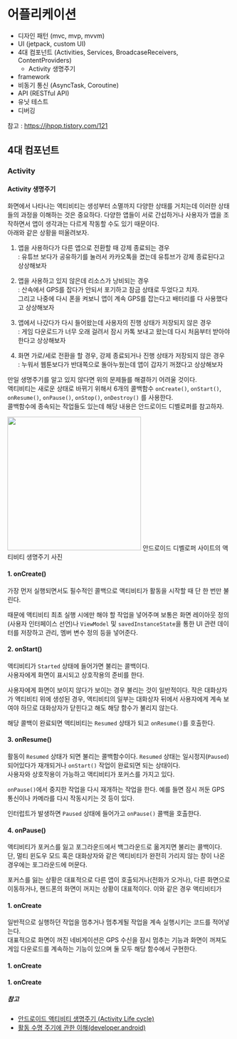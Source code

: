 # 어플리케이션

+ 디자인 패턴 (mvc, mvp, mvvm)
+ UI (jetpack, custom UI)
+ 4대 컴포넌트 (Activities, Services, BroadcaseReceivers, ContentProviders)
  + Activity 생명주기
+ framework
+ 비동기 통신 (AsyncTask, Coroutine)
+ API (RESTful API)
+ 유닛 테스트
+ 디버깅

참고 : https://jhpop.tistory.com/121

## 4대 컴포넌트

### Activity

#### Activity 생명주기

화면에서 나타나는 액티비티는 생성부터 소멸까지 다양한 상태를 거치는데 이러한 상태들의 과정을 이해하는 것은 중요하다. 다양한 앱들이 서로 간섭하거나 사용자가 앱을 조작하면서 앱이 생각과는 다르게 작동할 수도 있기 때문이다.   
아래와 같은 상황을 떠올려보자.

1. 앱을 사용하다가 다른 앱으로 전환할 때 강제 종료되는 경우   
: 유튜브 보다가 공유하기를 눌러서 카카오톡을 켰는데 유튜브가 강제 종료된다고 상상해보자

2. 앱을 사용하고 있지 않은데 리소스가 낭비되는 경우   
: 산속에서 GPS를 잡다가 안되서 포기하고 잠금 상태로 두었다고 치자.   
그리고 나중에 다시 폰을 켜보니 앱이 계속 GPS를 잡는다고 배터리를 다 사용했다고 상상해보자

3. 앱에서 나갔다가 다시 들어왔는데 사용자의 진행 상태가 저장되지 않은 경우   
: 게임 다운로드가 너무 오래 걸려서 잠시 카톡 보내고 왔는데 다시 처음부터 받아야 한다고 상상해보자

4. 화면 가로/세로 전환을 할 경우, 강제 종료되거나 진행 상태가 저장되지 않은 경우   
: 누워서 웹툰보다가 반대쪽으로 돌아누웠는데 앱이 갑자기 꺼졌다고 상상해보자

만일 생명주기를 알고 있지 않다면 위의 문제들를 해결하기 어려울 것이다.   
액티비티는 새로운 상태로 바뀌기 위해서 6개의 콜백함수 `onCreate()`, `onStart()`, `onResume()`, `onPause()`, `onStop()`, `onDestroy()` 를 사용한다.   
콜백함수에 종속되는 작업들도 있는데 해당 내용은 안드로이드 디벨로퍼를 참고하자.

<img src="https://developer.android.com/guide/components/images/activity_lifecycle.png?hl=ko" width="300">   
안드로이드 디벨로퍼 사이트의 액티비티 생명주기 사진

#### 1. onCreate()

가장 먼저 실행되면서도 필수적인 콜백으로 액티비티가 활동을 시작할 때 단 한 번만 불린다.   

때문에 액티비티 최초 실행 시에만 해야 할 작업을 넣어주며 보통은 화면 레이아웃 정의(사용자 인터페이스 선언)나 `ViewModel` 및 `savedInstanceState`을 통한 UI 관련 데이터를 저장하고 관리, 멤버 변수 정의 등을 넣어준다.

#### 2. onStart()

액티비티가 `Started` 상태에 들어가면 불리는 콜백이다.   
사용자에게 화면이 표시되고 상호작용의 준비를 한다.   

사용자에게 화면이 보이지 않다가 보이는 경우 불리는 것이 일반적이다. 작은 대화상자가 액티비티 위에 생성된 경우, 액티비티의 일부는 대화상자 뒤에서 사용자에게 계속 보여야 하므로 대화상자가 닫힌다고 해도 해당 함수가 불리지 않는다.   

해당 콜백이 완료되면 액티비티는 `Resumed` 상태가 되고 `onResume()`를 호출한다.

#### 3. onResume()

활동이 `Resumed` 상태가 되면 불리는 콜백함수이다. `Resumed` 상태는 일시정지(`Paused`) 되어있다가 재개되거나 `onStart()` 작업이 완료되면 되는 상태이다.   
사용자와 상호작용이 가능하고 액티비티가 포커스를 가지고 있다.   

`onPause()`에서 중지한 작업을 다시 재개하는 작업을 한다. 예를 들면 잠시 꺼둔 GPS 통신이나 카메라를 다시 작동시키는 것 등이 있다.

인터럽트가 발생하면 `Paused` 상태에 들어가고 `onPause()` 콜백을 호출한다.

#### 4. onPause()

액티비티가 포커스를 잃고 포그라운드에서 백그라운드로 옮겨지면 불리는 콜백이다.   
단, 멀티 윈도우 모드 혹은 대화상자와 같은 액티비티가 완전히 가리지 않는 창이 나온 경우에는 포그라운드에 머문다.

포커스를 잃는 상황은 대표적으로 다른 앱이 호출되거나(전화가 오거나), 다른 화면으로 이동하거나, 핸드폰의 화면이 꺼지는 상황이 대표적이다. 이와 같은 경우 액티비티가 



#### 1. onCreate



일반적으로 실행하던 작업을 멈추거나 멈추게될 작업을 계속 실행시키는 코드를 적어넣는다.   
대표적으로 화면이 꺼진 네비게이션은 GPS 수신을 잠시 멈추는 기능과 화면이 꺼져도 게임 다운로드를 계속하는 기능이 있으며 둘 모두 해당 함수에서 구현한다.

#### 1. onCreate



#### 1. onCreate
##### 참고

+ [안드로이드 액티비티 생명주기 (Activity Life cycle)](https://todaycode.tistory.com/25)
+ [활동 수명 주기에 관한 이해(developer.android)](https://developer.android.com/guide/components/activities/activity-lifecycle?hl=ko)
